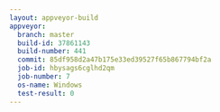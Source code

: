 ```yaml
---
layout: appveyor-build
appveyor:
  branch: master
  build-id: 37861143
  build-number: 441
  commit: 85df958d2a47b175e33ed39527f65b867794bf2a
  job-id: hbysags6cglhd2qm
  job-number: 7
  os-name: Windows
  test-result: 0
---
```

